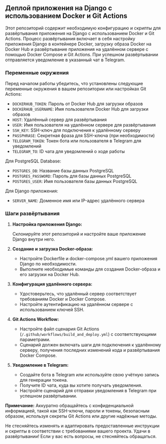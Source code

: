 ## Деплой приложения на Django с использованием Docker и Git Actions

Этот репозиторий содержит необходимую конфигурацию и скрипты для развёртывания приложения на Django с использованием Docker и Git Actions. Процесс развёртывания включает в себя настройку приложения Django в контейнере Docker, загрузку образа Docker на Docker Hub и развёртывание приложения на удалённом сервере с помощью Docker Compose и Git Actions. При успешном развёртывании отправляется уведомление в указанный чат в Telegram.

### Переменные окружения

Перед началом работы убедитесь, что установлены следующие переменные окружения в вашем репозитории или настройках Git Actions:

- `DOCKERHUB_TOKEN`: Пароль от Docker Hub для загрузки образов
- `DOCKERHUB_USERNAME`: Имя пользователя Docker Hub для загрузки образов
- `HOST`: Удалённый сервер для развёртывания
- `USER`: Имя пользователя на удалённом сервере для развёртывания
- `SSH_KEY`: SSH-ключ для подключения к удалённому серверу
- `PASSPHRASE`: Секретная фраза для SSH-ключа (при необходимости)
- `TELEGRAM_TOKEN`: Токен бота или пользователя в Telegram для уведомлений
- `TELEGRAM_TO`: ID чата для уведомлений о ходе работы

Для PostgreSQL Database:

- `POSTGRES_DB`: Название базы данных PostgreSQL
- `POSTGRES_PASSWORD`: Пароль для базы данных PostgreSQL
- `POSTGRES_USER`: Имя пользователя базы данных PostgreSQL

Для Django приложения:

- `SERVER_NAME`: Доменное имя или IP-адрес удалённого сервера

### Шаги развёртывания

1. **Настройка приложения Django:**

   Склонируйте этот репозиторий и настройте ваше приложение Django внутри него.

2. **Создание и загрузка Docker-образа:**

   - Настройте Dockerfile и docker-compose.yml вашего приложения Django по необходимости.
   - Выполните необходимые команды для создания Docker-образа и его загрузки на Docker Hub.

3. **Конфигурация удалённого сервера:**

   - Удостоверьтесь, что удалённый сервер соответствует требованиям Docker и Docker Compose.
   - Настройте аутентификацию на удалённом сервере с использованием ключей SSH.

4. **Git Actions Workflow:**

   - Настройте файл сценария Git Actions (`/.github/workflows/build_and_deploy.yml`) с соответствующими параметрами.
   - Сценарий должен включать шаги для подключения к удалённому серверу, получения последних изменений кода и развёртывания Docker Compose.

5. **Уведомление в Telegram:**

   - Создайте бота в Telegram или используйте свою учётную запись для генерации токена.
   - Получите ID чата, куда вы хотите получать уведомления.
   - Настройте сценарий для отправки уведомления в Telegram при успешном развёртывании.

**Примечание:** Аккуратно обращайтесь с конфиденциальной информацией, такой как SSH-ключи, пароли и токены, безопасным образом, используя секреты Git Actions или другие надёжные методы.

Не стесняйтесь изменять и адаптировать предоставленные инструкции и скрипты в соответствии с требованиями вашего проекта. Удачи в развёртывании! Если у вас есть вопросы, не стесняйтесь обращаться.